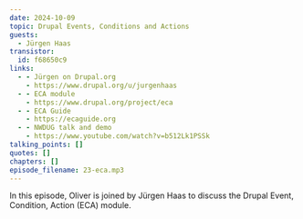 ```yaml
---
date: 2024-10-09
topic: Drupal Events, Conditions and Actions
guests:
  - Jürgen Haas
transistor:
  id: f68650c9
links:
  - - Jürgen on Drupal.org
    - https://www.drupal.org/u/jurgenhaas
  - - ECA module
    - https://www.drupal.org/project/eca
  - - ECA Guide
    - https://ecaguide.org
  - - NWDUG talk and demo
    - https://www.youtube.com/watch?v=b512Lk1PSSk
talking_points: []
quotes: []
chapters: []
episode_filename: 23-eca.mp3
---
```


In this episode, Oliver is joined by Jürgen Haas to discuss the Drupal Event, Condition, Action (ECA) module.
